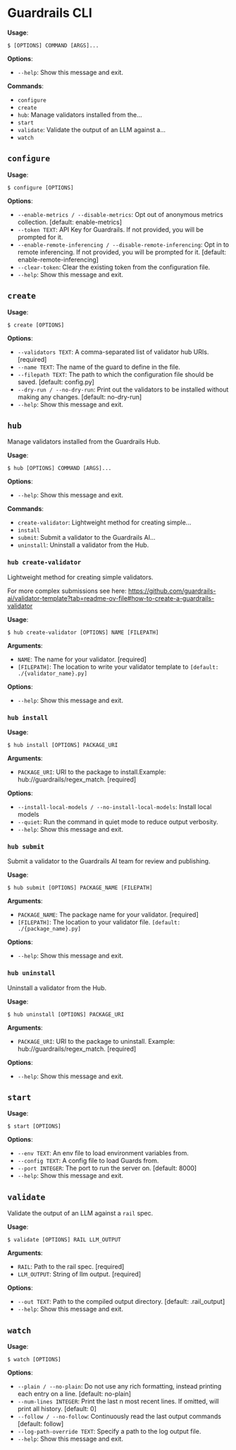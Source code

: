 # Guardrails CLI

**Usage**:

```console
$ [OPTIONS] COMMAND [ARGS]...
```

**Options**:

* `--help`: Show this message and exit.

**Commands**:

* `configure`
* `create`
* `hub`: Manage validators installed from the...
* `start`
* `validate`: Validate the output of an LLM against a...
* `watch`

## `configure`

**Usage**:

```console
$ configure [OPTIONS]
```

**Options**:

* `--enable-metrics / --disable-metrics`: Opt out of anonymous metrics collection.  [default: enable-metrics]
* `--token TEXT`: API Key for Guardrails. If not provided, you will be prompted for it.
* `--enable-remote-inferencing / --disable-remote-inferencing`: Opt in to remote inferencing. If not provided, you will be prompted for it.  [default: enable-remote-inferencing]
* `--clear-token`: Clear the existing token from the configuration file.
* `--help`: Show this message and exit.

## `create`

**Usage**:

```console
$ create [OPTIONS]
```

**Options**:

* `--validators TEXT`: A comma-separated list of validator hub URIs.   [required]
* `--name TEXT`: The name of the guard to define in the file.
* `--filepath TEXT`: The path to which the configuration file should be saved.  [default: config.py]
* `--dry-run / --no-dry-run`: Print out the validators to be installed without making any changes.  [default: no-dry-run]
* `--help`: Show this message and exit.

## `hub`

Manage validators installed from the Guardrails Hub.

**Usage**:

```console
$ hub [OPTIONS] COMMAND [ARGS]...
```

**Options**:

* `--help`: Show this message and exit.

**Commands**:

* `create-validator`: Lightweight method for creating simple...
* `install`
* `submit`: Submit a validator to the Guardrails AI...
* `uninstall`: Uninstall a validator from the Hub.

### `hub create-validator`

Lightweight method for creating simple validators.

For more complex submissions see here:
https://github.com/guardrails-ai/validator-template?tab=readme-ov-file#how-to-create-a-guardrails-validator

**Usage**:

```console
$ hub create-validator [OPTIONS] NAME [FILEPATH]
```

**Arguments**:

* `NAME`: The name for your validator.  [required]
* `[FILEPATH]`: The location to write your validator template to  `[default: ./{validator_name}.py]`

**Options**:

* `--help`: Show this message and exit.

### `hub install`

**Usage**:

```console
$ hub install [OPTIONS] PACKAGE_URI
```

**Arguments**:

* `PACKAGE_URI`: URI to the package to install.Example: hub://guardrails/regex_match.  [required]

**Options**:

* `--install-local-models / --no-install-local-models`: Install local models
* `--quiet`: Run the command in quiet mode to reduce output verbosity.
* `--help`: Show this message and exit.

### `hub submit`

Submit a validator to the Guardrails AI team for review and
publishing.

**Usage**:

```console
$ hub submit [OPTIONS] PACKAGE_NAME [FILEPATH]
```

**Arguments**:

* `PACKAGE_NAME`: The package name for your validator.  [required]
* `[FILEPATH]`: The location to your validator file.  `[default: ./{package_name}.py]`

**Options**:

* `--help`: Show this message and exit.

### `hub uninstall`

Uninstall a validator from the Hub.

**Usage**:

```console
$ hub uninstall [OPTIONS] PACKAGE_URI
```

**Arguments**:

* `PACKAGE_URI`: URI to the package to uninstall. Example: hub://guardrails/regex_match.  [required]

**Options**:

* `--help`: Show this message and exit.

## `start`

**Usage**:

```console
$ start [OPTIONS]
```

**Options**:

* `--env TEXT`: An env file to load environment variables from.
* `--config TEXT`: A config file to load Guards from.
* `--port INTEGER`: The port to run the server on.  [default: 8000]
* `--help`: Show this message and exit.

## `validate`

Validate the output of an LLM against a `rail` spec.

**Usage**:

```console
$ validate [OPTIONS] RAIL LLM_OUTPUT
```

**Arguments**:

* `RAIL`: Path to the rail spec.  [required]
* `LLM_OUTPUT`: String of llm output.  [required]

**Options**:

* `--out TEXT`: Path to the compiled output directory.  [default: .rail_output]
* `--help`: Show this message and exit.

## `watch`

**Usage**:

```console
$ watch [OPTIONS]
```

**Options**:

* `--plain / --no-plain`: Do not use any rich formatting, instead printing each entry on a line.  [default: no-plain]
* `--num-lines INTEGER`: Print the last n most recent lines. If omitted, will print all history.  [default: 0]
* `--follow / --no-follow`: Continuously read the last output commands  [default: follow]
* `--log-path-override TEXT`: Specify a path to the log output file.
* `--help`: Show this message and exit.